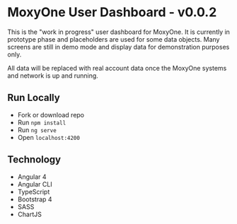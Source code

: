 # MoxyOne User Dashboard - v0.0.2

This is the "work in progress" user dashboard for MoxyOne. It is currently in prototype phase and placeholders are used for some data objects. Many screens are still in demo mode and display data for demonstration purposes only.

All data will be replaced with real account data once the MoxyOne systems and network is up and running.


## Run Locally

- Fork or download repo
- Run `npm install`
- Run `ng serve`
- Open `localhost:4200`


## Technology

- Angular 4
- Angular CLI
- TypeScript
- Bootstrap 4
- SASS
- ChartJS